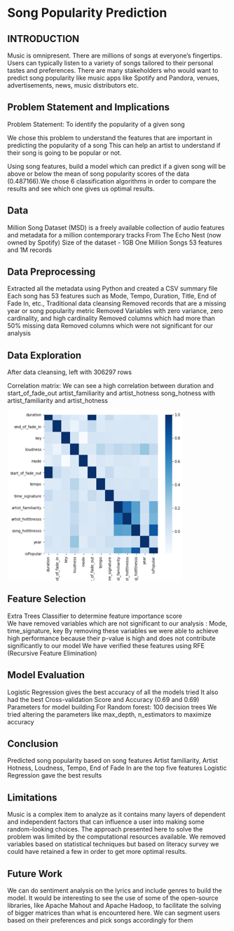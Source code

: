 # Song Popularity Prediction

## INTRODUCTION
Music is omnipresent. 
There are millions of songs at everyone’s fingertips. 
Users can typically listen to a variety of songs tailored to their personal tastes and preferences. 
There are many stakeholders who would want to predict song popularity like music apps like Spotify and Pandora, venues, advertisements, news, music distributors etc.


## Problem Statement and Implications 
Problem Statement: To identify the popularity of a given song

We chose this problem to understand the features that are important in predicting the popularity of a song
This can help an artist to understand if their song is going to be popular or not.

Using song features, build a model which can predict if a given song will be above or below the mean of song popularity scores of the data (0.487166).We chose 6 classification algorithms in order to compare the results and see which one gives us optimal results.


## Data
Million Song Dataset (MSD) is a freely available collection of audio features and metadata for a million contemporary tracks 
From The Echo Nest (now owned by Spotify) 
Size of the dataset - 1GB
One Million Songs 
53 features and 1M records


## Data Preprocessing
Extracted all the metadata using Python and created a CSV summary file 
Each song has 53 features such as Mode, Tempo, Duration, Title, End of Fade In, etc.,
Traditional data cleansing 
Removed records that are a missing year or song popularity metric 
Removed Variables with zero variance, zero cardinality, and high cardinality 
Removed columns which had more than 50% missing data
Removed columns which were not significant for our analysis


## Data Exploration
After data cleansing, left with 306297 rows 

Correlation matrix: 
We can see a high correlation between
duration and  start_of_fade_out
artist_familiarity and artist_hotness
song_hotness with artist_familiarity and artist_hotness


<img src="images/Picture1.png" width=400 style="vertical-align:middle">


## Feature Selection
Extra Trees Classifier to determine feature importance score  
We have removed variables which are not significant to our analysis :
Mode, time_signature, key
By removing these variables we were able to achieve high performance because their p-value is high and does not contribute significantly to our model
We have verified these features using RFE (Recursive Feature Elimination)


## Model Evaluation
Logistic Regression gives the best accuracy of all the models tried
It also had the best Cross-validation Score and  Accuracy (0.69 and 0.69)
Parameters for model building
For Random forest: 100 decision trees
We tried altering the parameters like max_depth, n_estimators to maximize accuracy


## Conclusion
Predicted song popularity based on song features 
Artist familiarity, Artist Hotness, Loudness, Tempo, End of Fade In are the top five features 
Logistic Regression gave the best results 


## Limitations
Music is a complex item to analyze as it contains many layers of dependent and independent factors that can influence a user into making some random-looking choices. 
The approach presented here to solve the problem was limited by the computational resources available.
We removed variables based on statistical techniques but based on literacy survey we could have retained a few in order to get more optimal results.


## Future Work
We can do sentiment analysis on the lyrics and include genres to build the model.
It would be interesting to see the use of some of the open-source libraries, like Apache Mahout and Apache Hadoop, to facilitate the solving of bigger matrices than what is encountered here. 
We can segment users based on their preferences and pick songs accordingly for them

